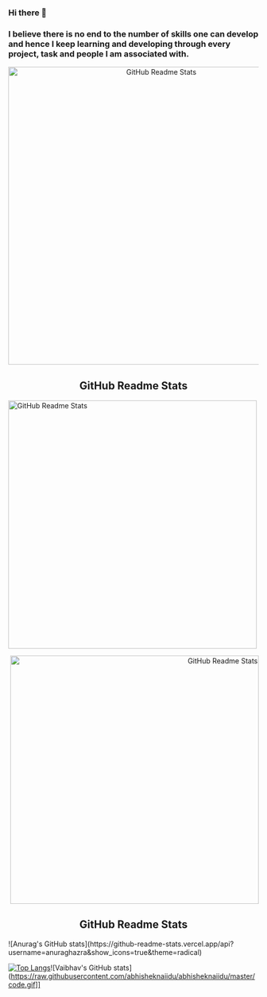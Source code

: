 ### Hi there 👋

### I believe there is no end to the number of skills one can develop and hence I keep learning and developing through every project, task and people I am associated with.

<p align="center">
 <img width="600px" src="https://github-readme-stats.vercel.app/api?username=vrdhoke" align="center" alt="GitHub Readme Stats" />
 <h2 align="center">GitHub Readme Stats</h2>

<p align="left">
 <img width="500px" src="https://raw.githubusercontent.com/abhisheknaiidu/abhisheknaiidu/master/code.gif" align="center" alt="GitHub Readme Stats" />
</p>
<p align="right">
 <img width="500px" src="https://github-readme-stats.vercel.app/api/top-langs/?username=vrdhoke&langs_count=8" align="center" alt="GitHub Readme Stats" />
 <h2 align="center">GitHub Readme Stats</h2>
 ![Anurag's GitHub stats](https://github-readme-stats.vercel.app/api?username=anuraghazra&show_icons=true&theme=radical)
</p>
</p>


[![Top Langs](https://github-readme-stats.vercel.app/api/top-langs/?username=vrdhoke&langs_count=8)](https://github.com/anuraghazra/github-readme-stats)![Vaibhav's GitHub stats](https://raw.githubusercontent.com/abhisheknaiidu/abhisheknaiidu/master/code.gif]]

